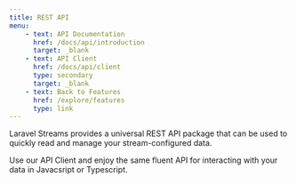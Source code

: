 ```yaml
---
title: REST API
menu:
    - text: API Documentation
      href: /docs/api/introduction
      target: _blank
    - text: API Client
      href: /docs/api/client
      type: secondary
      target: _blank
    - text: Back to Features
      href: /explore/features
      type: link
---
```

Laravel Streams provides a universal REST API package that can be used to quickly read and manage your stream-configured data.

Use our API Client and enjoy the same fluent API for interacting with your data in Javacsript or Typescript.
